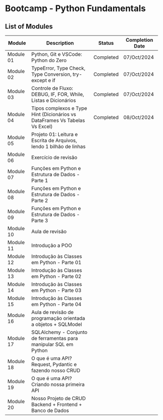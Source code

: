 # Bootcamp - Python Fundamentals

## List of Modules

| Module    | Description                                                                 | Status    | Completion Date |
|-----------|-----------------------------------------------------------------------------|-----------| ----------------|
| Module 01 | Python, Git e VSCode: Python do Zero                                        | Completed | 07/Oct/2024     |
| Module 02 | TypeError, Type Check, Type Conversion, try-except e if                     | Completed | 07/Oct/2024     |
| Module 03 | Controle de Fluxo: DEBUG, IF, FOR, While, Listas e Dicionários              | Completed | 07/Oct/2024     |
| Module 04 | Tipos complexos e Type Hint (Dicionários vs DataFrames Vs Tabelas Vs Excel) | Completed | 08/Oct/2024     |
| Module 05 | Projeto 01: Leitura e Escrita de Arquivos, lendo 1 bilhão de linhas         |           |                 |
| Module 06 | Exercício de revisão                                                        |           |                 |
| Module 07 | Funções em Python e Estrutura de Dados - Parte 1                            |           |                 |
| Module 08 | Funções em Python e Estrutura de Dados - Parte 2                            |           |                 |
| Module 09 | Funções em Python e Estrutura de Dados - Parte 3                            |           |                 |
| Module 10 | Aula de revisão                                                             |           |                 |
| Module 11 | Introdução a POO                                                            |           |                 |
| Module 12 | Introdução às Classes em Python - Parte 01                                  |           |                 |
| Module 13 | Introdução às Classes em Python - Parte 02                                  |           |                 |
| Module 14 | Introdução às Classes em Python - Parte 03                                  |           |                 |
| Module 15 | Introdução às Classes em Python - Parte 04                                  |           |                 |
| Module 16 | Aula de revisão de programação orientada a objetos + SQLModel               |           |                 |
| Module 17 | SQLAlchemy - Conjunto de ferramentas para manipular SQL em Python           |           |                 |
| Module 18 | O que é uma API? Request, Pydantic e fazendo nosso CRUD                     |           |                 |
| Module 19 | O que é uma API? Criando nossa primeira API                                 |           |                 |
| Module 20 | Nosso Projeto de CRUD Backend + Frontend + Banco de Dados                   |           |                 |